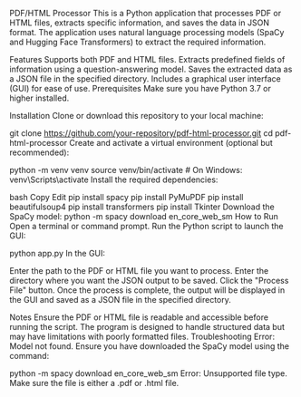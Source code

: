 
PDF/HTML Processor
This is a Python application that processes PDF or HTML files, extracts specific information, and saves the data in JSON format. The application uses natural language processing models (SpaCy and Hugging Face Transformers) to extract the required information.

Features
Supports both PDF and HTML files.
Extracts predefined fields of information using a question-answering model.
Saves the extracted data as a JSON file in the specified directory.
Includes a graphical user interface (GUI) for ease of use.
Prerequisites
Make sure you have Python 3.7 or higher installed.

Installation
Clone or download this repository to your local machine:


git clone https://github.com/your-repository/pdf-html-processor.git
cd pdf-html-processor
Create and activate a virtual environment (optional but recommended):

python -m venv venv
source venv/bin/activate  # On Windows: venv\Scripts\activate
Install the required dependencies:

bash
Copy
Edit
pip install spacy
pip install PyMuPDF
pip install beautifulsoup4
pip install transformers
pip install Tkinter
Download the SpaCy model:
python -m spacy download en_core_web_sm
How to Run
Open a terminal or command prompt.
Run the Python script to launch the GUI:

python app.py
In the GUI:

Enter the path to the PDF or HTML file you want to process.
Enter the directory where you want the JSON output to be saved.
Click the "Process File" button.
Once the process is complete, the output will be displayed in the GUI and saved as a JSON file in the specified directory.

Notes
Ensure the PDF or HTML file is readable and accessible before running the script.
The program is designed to handle structured data but may have limitations with poorly formatted files.
Troubleshooting
Error: Model not found. Ensure you have downloaded the SpaCy model using the command:

python -m spacy download en_core_web_sm
Error: Unsupported file type. Make sure the file is either a .pdf or .html file.
